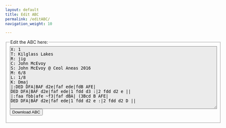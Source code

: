 ```yaml
---
layout: default
title: Edit ABC
permalink: /editABC/
navigation_weight: 10

---
```

<!-- Draw the dots -->
<div class="output">
	<div id="paper0" class="paper"></div>
</div>

<!-- Group the input and controls for ABC-->
<fieldset style="display: inline-block; vertical-align: middle;">
    <legend>Edit the ABC here:</legend>

<!-- Read the modified ABC and play if requested -->
<span title="Use this sample as a template to edit or create your own ABC files. Don't forget to 'Download ABC' to save your work!">      
<textarea name='abc' id="abc" rows="13" cols="80" style="background-color: #ebebeb" spellcheck="false">
X: 1
T: Kilglass Lakes
R: jig
C: John McEvoy
S: John McEvoy @ Ceol Aneas 2016
M: 6/8
L: 1/8
K: Dmaj
|:DED DFA|BAF d2e|faf ede|fdB AFE|
DED DFA|BAF d2e|faf ede|1 fdd d3 :|2 fdd d2 e ||
|:faa fbb|afe ~f3|faf dBA| (3Bcd B AFE|
DED DFA|BAF d2e|faf ede|1 fdd d2 e :|2 fdd d2 D ||
</textarea>
</span>

<!-- Area to store unrolled ABC -->
<textarea id="ABCprocessed" style="display:none;"></textarea>

<!-- Area to store filename for download -->
<textarea id="filename" style="display:none;"></textarea>

<!-- Controls for ABC player -->
<div id="ABCplayer"></div>

<!-- Allow the user to save their ABC-->
<form>
   <span title="Download the ABC you've entered. Don't lose your work!">      
  		<input value='Download ABC' type='button' onclick='downloadFile(document.getElementById("filename").value, document.getElementById("abc").value)' />
   </span>
</form>
</fieldset>

<!-- Show errors -->
<br />
<div id='warnings'></div>

<script type="text/javascript" src="{{ site.mp3_host }}/js/abcjs_editor_3.0-min.js"></script>
<script type="text/javascript" src="{{ site.mp3_host }}/js/musical-ws.js"></script>
<script type="text/javascript" src="{{ site.mp3_host }}/js/abc_controls.js"></script>
<script type="text/javascript" src="{{ site.mp3_host }}/js/webpage_tools.js"></script>

<script type='text/javascript'>
$(document).ready(function()
{
	// Create the ABC player
	ABCplayer.innerHTML = createABCplayer('processed');

	// Get ready to play the initial ABC
	ABCprocessed.value = preProcessABC(abc.value);

	// Set the filename for downloading
	document.getElementById("filename").innerHTML = slugify(getABCtitle(ABCprocessed.value)) + '.abc';

	// If the ABC changes get ready to play the revised ABC
	$('#abc').bind('input propertychange', function() {
		ABCprocessed.value = preProcessABC(abc.value);

		// Reset the filename for downloading
	    document.getElementById("filename").innerHTML = slugify(getABCtitle(ABCprocessed.value)) + '.abc';
	});

	// Display the ABC in the textbox as dots
	abc_editor = new window.ABCJS.Editor("abc", { paper_id: "paper0", midi_id:"midi", warnings_id:"warnings", indicate_changed: "true" });
});
</script>

